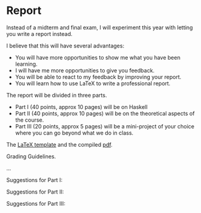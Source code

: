 # Report

Instead of a midterm and final exam, I will experiment this year with letting you write a report instead.

I believe that this will have several advantages:
- You will have more opportunities to show me what you have been learning.
- I will have me more opportunities to give you feedback.
- You will be able to react to my feedback by improving your report.
- You will learn how to use LaTeX to write a professional report.

The report will be divided in three parts.

- Part I (40 points, approx 10 pages) will be on Haskell
- Part II (40 points, approx 10 pages) will be on the theoretical aspects of the course.
- Part III (20 points, approx 5 pages) will be a mini-project of your choice where you can go beyond what we do in class.

The [LaTeX template](report.tex) and the compiled [pdf](report.pdf).

Grading Guidelines.

... 

Suggestions for Part I:

Suggestions for Part II:

Suggestions for Part III:



